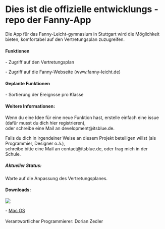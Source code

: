 <h1>Dies ist die offizielle entwicklungs - repo der Fanny-App</h1>
<p>Die App für das Fanny-Leicht-gymnasium in Stuttgart wird die Möglichkeit bieten,
komfortabel auf den Vertretungsplan zuzugreifen.</p>

<h4>Funktionen</h4>
<p>- Zugriff auf den Vertretungsplan</p>
<p>- Zugriff auf die Fanny-Webseite (www.fanny-leicht.de)

<h4>Geplante Funktionen</h4>
<p>- Sortierung der Ereignsse pro Klasse</p>

<h4>Weitere Informationen:</h4>
<p>Wenn du eine Idee für eine neue Funktion hast, erstelle einfach eine issue (dafür musst du dich hier registrieren),<br>
oder schreibe eine Mail an development@itsblue.de.</p>
<p>Falls du dich in irgendeiner Weise an diesem Projekt beteiligen willst (als Programmier, Designer o.ä.),<br>
schreibe bitte eine Mail an contact@itsblue.de, oder frag mich in der Schule.</p>
<h5>Aktueller Status:</h5>
<p>Warte auf die Anpassung des Vertretungsplanes.</p>

<h4>Downloads:</h4>
<a href="https://play.google.com/store/apps/details?id=com.itsblue.flgvertretung">
<img src="https://play.google.com/intl/en_us/badges/images/badge_new.png" />
</a>
<p>- <a href="https://git.itsblue.de/dorian/fanny-app/raw/master/release/mac%20OS/fannyapp.app.zip">Mac OS</a>
<br>
<br>
Verantwortlicher Programmierer: Dorian Zedler